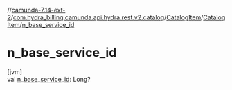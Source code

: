 //[camunda-7.14-ext-2](../../../../index.md)/[com.hydra_billing.camunda.api.hydra.rest.v2.catalog](../../index.md)/[CatalogItem](../index.md)/[CatalogItem](index.md)/[n_base_service_id](n_base_service_id.md)

# n_base_service_id

[jvm]\
val [n_base_service_id](n_base_service_id.md): Long?
